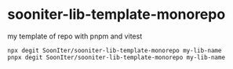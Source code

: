 # sooniter-lib-template-monorepo

my template of repo with pnpm and vitest

```shell
npx degit SoonIter/sooniter-lib-template-monorepo my-lib-name
pnpx degit SoonIter/sooniter-lib-template-monorepo my-lib-name
```
